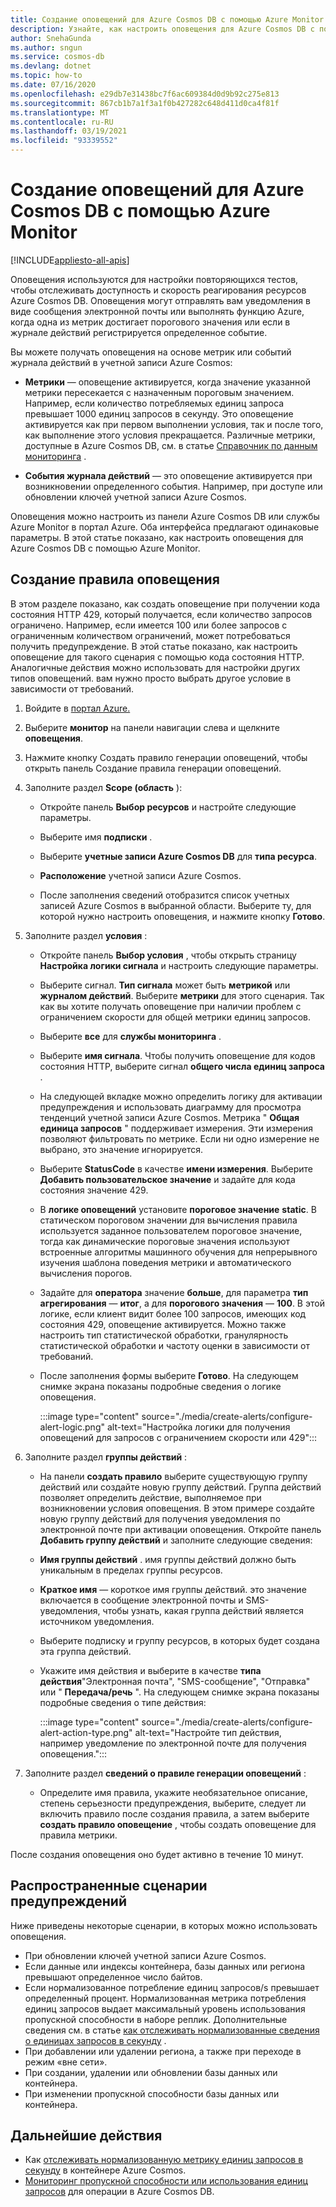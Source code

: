 ```yaml
---
title: Создание оповещений для Azure Cosmos DB с помощью Azure Monitor
description: Узнайте, как настроить оповещения для Azure Cosmos DB с помощью Azure Monitor.
author: SnehaGunda
ms.author: sngun
ms.service: cosmos-db
ms.devlang: dotnet
ms.topic: how-to
ms.date: 07/16/2020
ms.openlocfilehash: e29db7e31438bc7f6ac609384d0d9b92c275e813
ms.sourcegitcommit: 867cb1b7a1f3a1f0b427282c648d411d0ca4f81f
ms.translationtype: MT
ms.contentlocale: ru-RU
ms.lasthandoff: 03/19/2021
ms.locfileid: "93339552"
---
```

# <a name="create-alerts-for-azure-cosmos-db-using-azure-monitor"></a>Создание оповещений для Azure Cosmos DB с помощью Azure Monitor
[!INCLUDE[appliesto-all-apis](includes/appliesto-all-apis.md)]

Оповещения используются для настройки повторяющихся тестов, чтобы отслеживать доступность и скорость реагирования ресурсов Azure Cosmos DB. Оповещения могут отправлять вам уведомления в виде сообщения электронной почты или выполнять функцию Azure, когда одна из метрик достигает порогового значения или если в журнале действий регистрируется определенное событие.

Вы можете получать оповещения на основе метрик или событий журнала действий в учетной записи Azure Cosmos:

* **Метрики** — оповещение активируется, когда значение указанной метрики пересекается с назначенным пороговым значением. Например, если количество потребляемых единиц запроса превышает 1000 единиц запросов в секунду. Это оповещение активируется как при первом выполнении условия, так и после того, как выполнение этого условия прекращается. Различные метрики, доступные в Azure Cosmos DB, см. в статье [Справочник по данным мониторинга](monitor-cosmos-db-reference.md#metrics) .

* **События журнала действий** — это оповещение активируется при возникновении определенного события. Например, при доступе или обновлении ключей учетной записи Azure Cosmos.

Оповещения можно настроить из панели Azure Cosmos DB или службы Azure Monitor в портал Azure. Оба интерфейса предлагают одинаковые параметры. В этой статье показано, как настроить оповещения для Azure Cosmos DB с помощью Azure Monitor.

## <a name="create-an-alert-rule"></a>Создание правила оповещения

В этом разделе показано, как создать оповещение при получении кода состояния HTTP 429, который получается, если количество запросов ограничено. Например, если имеется 100 или более запросов с ограниченным количеством ограничений, может потребоваться получить предупреждение. В этой статье показано, как настроить оповещение для такого сценария с помощью кода состояния HTTP. Аналогичные действия можно использовать для настройки других типов оповещений. вам нужно просто выбрать другое условие в зависимости от требований.

1. Войдите в [портал Azure.](https://portal.azure.com/)

1. Выберите **монитор** на панели навигации слева и щелкните **оповещения**.

1. Нажмите кнопку Создать правило генерации оповещений, чтобы открыть панель Создание правила генерации оповещений.  

1. Заполните раздел **Scope (область** ):

   * Откройте панель **Выбор ресурсов** и настройте следующие параметры.

   * Выберите имя **подписки** .

   * Выберите **учетные записи Azure Cosmos DB** для **типа ресурса**.

   * **Расположение** учетной записи Azure Cosmos.

   * После заполнения сведений отобразится список учетных записей Azure Cosmos в выбранной области. Выберите ту, для которой нужно настроить оповещения, и нажмите кнопку **Готово**.

1. Заполните раздел **условия** :

   * Откройте панель **Выбор условия** , чтобы открыть страницу **Настройка логики сигнала** и настроить следующие параметры.

   * Выберите сигнал. **Тип сигнала** может быть **метрикой** или **журналом действий**. Выберите **метрики** для этого сценария. Так как вы хотите получать оповещение при наличии проблем с ограничением скорости для общей метрики единиц запросов.

   * Выберите **все** для **службы мониторинга** .

   * Выберите **имя сигнала**. Чтобы получить оповещение для кодов состояния HTTP, выберите сигнал **общего числа единиц запроса** .

   * На следующей вкладке можно определить логику для активации предупреждения и использовать диаграмму для просмотра тенденций учетной записи Azure Cosmos. Метрика " **Общая единица запросов** " поддерживает измерения. Эти измерения позволяют фильтровать по метрике. Если ни одно измерение не выбрано, это значение игнорируется.

   * Выберите **StatusCode** в качестве **имени измерения**. Выберите **Добавить пользовательское значение** и задайте для кода состояния значение 429.

   * В **логике оповещений** установите **пороговое значение** **static**. В статическом пороговом значении для вычисления правила используется заданное пользователем пороговое значение, тогда как динамические пороговые значения используют встроенные алгоритмы машинного обучения для непрерывного изучения шаблона поведения метрики и автоматического вычисления порогов.

   * Задайте для **оператора** значение **больше**, для параметра **тип агрегирования** — **итог**, а для **порогового значения** — **100**. В этой логике, если клиент видит более 100 запросов, имеющих код состояния 429, оповещение активируется. Можно также настроить тип статистической обработки, гранулярность статистической обработки и частоту оценки в зависимости от требований.

   * После заполнения формы выберите **Готово**. На следующем снимке экрана показаны подробные сведения о логике оповещения.

     :::image type="content" source="./media/create-alerts/configure-alert-logic.png" alt-text="Настройка логики для получения оповещений для запросов с ограничением скорости или 429":::

1. Заполните раздел **группы действий** :

   * На панели **создать правило** выберите существующую группу действий или создайте новую группу действий. Группа действий позволяет определить действие, выполняемое при возникновении условия оповещения. В этом примере создайте новую группу действий для получения уведомления по электронной почте при активации оповещения. Откройте панель **Добавить группу действий** и заполните следующие сведения:

   * **Имя группы действий** . имя группы действий должно быть уникальным в пределах группы ресурсов.

   * **Краткое имя** — короткое имя группы действий. это значение включается в сообщение электронной почты и SMS-уведомления, чтобы узнать, какая группа действий является источником уведомления.

   * Выберите подписку и группу ресурсов, в которых будет создана эта группа действий.  

   * Укажите имя действия и выберите в качестве **типа действия**"Электронная почта", "SMS-сообщение", "Отправка" или " **Передача/речь** ". На следующем снимке экрана показаны подробные сведения о типе действия:

     :::image type="content" source="./media/create-alerts/configure-alert-action-type.png" alt-text="Настройте тип действия, например уведомление по электронной почте для получения оповещения.":::

1. Заполните раздел **сведений о правиле генерации оповещений** :

   * Определите имя правила, укажите необязательное описание, степень серьезности предупреждения, выберите, следует ли включить правило после создания правила, а затем выберите **создать правило оповещение** , чтобы создать оповещение для правила метрики.

После создания оповещения оно будет активно в течение 10 минут.

## <a name="common-alerting-scenarios"></a>Распространенные сценарии предупреждений

Ниже приведены некоторые сценарии, в которых можно использовать оповещения.

* При обновлении ключей учетной записи Azure Cosmos.
* Если данные или индексы контейнера, базы данных или региона превышают определенное число байтов.
* Если нормализованное потребление единиц запросов/s превышает определенный процент. Нормализованная метрика потребления единиц запросов выдает максимальный уровень использования пропускной способности в наборе реплик. Дополнительные сведения см. в статье [как отслеживать нормализованные сведения о единицах запросов в секунду](monitor-normalized-request-units.md) .  
* При добавлении или удалении региона, а также при переходе в режим «вне сети».
* При создании, удалении или обновлении базы данных или контейнера.
* При изменении пропускной способности базы данных или контейнера.

## <a name="next-steps"></a>Дальнейшие действия

* Как [отслеживать нормализованную метрику единиц запросов в секунду](monitor-normalized-request-units.md) в контейнере Azure Cosmos.
* [Мониторинг пропускной способности или использования единиц запросов](monitor-request-unit-usage.md) для операции в Azure Cosmos DB.